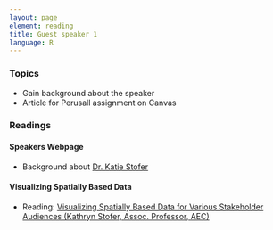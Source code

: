 ```yaml
---
layout: page
element: reading
title: Guest speaker 1
language: R
---
```

   
### Topics

* Gain background about the speaker
* Article for Perusall assignment on Canvas


### Readings

#### Speakers Webpage
* Background about [Dr. Katie Stofer](https://aec.ifas.ufl.edu/directory/faculty/katie-stofer/)

#### Visualizing Spatially Based Data
* Reading: [Visualizing Spatially Based Data for Various Stakeholder Audiences (Kathryn Stofer, Assoc. Professor, AEC)](https://edis.ifas.ufl.edu/pdf/WC/WC16300.pdf)
